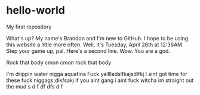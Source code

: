 # hello-world
My first repository

What's up? My name's Brandon and I'm new to GitHub. I hope to be using this website a little more often. 
Well, it's Tuesday, April 26th at 12:36AM. Step your game up, pal.
Here's a second line. Wow. You are a god.

Rock that body cmon cmon rock that body

I'm drippin water nigga aquafina
Fuck yalllladslfkajsdlfkj
I aint got time for these fuck niggags;dlkfsakj
if you aint gang i aint fuck witcha
im straight out the mud 
s
d
f
df
dfs
d
f